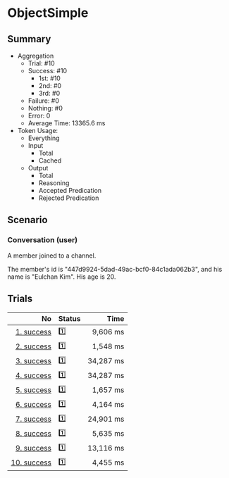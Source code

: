 # ObjectSimple
## Summary
  - Aggregation
    - Trial: #10
    - Success: #10
      - 1st: #10
      - 2nd: #0
      - 3rd: #0
    - Failure: #0
    - Nothing: #0
    - Error: 0
    - Average Time: 13365.6 ms
  - Token Usage:
    - Everything
    - Input
      - Total
      - Cached
    - Output
      - Total
      - Reasoning
      - Accepted Predication
      - Rejected Predication

## Scenario
### Conversation (user)
A member joined to a channel.

The member's id is "447d9924-5dad-49ac-bcf0-84c1ada062b3",
and his name is "Eulchan Kim". His age is 20.

## Trials
No | Status | Time
---:|:-------|------:
[1. success](./trials/1.success.json) | 1️⃣ | 9,606 ms
[2. success](./trials/2.success.json) | 1️⃣ | 1,548 ms
[3. success](./trials/3.success.json) | 1️⃣ | 34,287 ms
[4. success](./trials/4.success.json) | 1️⃣ | 34,287 ms
[5. success](./trials/5.success.json) | 1️⃣ | 1,657 ms
[6. success](./trials/6.success.json) | 1️⃣ | 4,164 ms
[7. success](./trials/7.success.json) | 1️⃣ | 24,901 ms
[8. success](./trials/8.success.json) | 1️⃣ | 5,635 ms
[9. success](./trials/9.success.json) | 1️⃣ | 13,116 ms
[10. success](./trials/10.success.json) | 1️⃣ | 4,455 ms